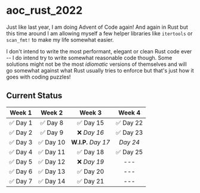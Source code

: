 # aoc_rust_2022

Just like last year, I am doing Advent of Code again! And again in Rust but this time around I am allowing myself a few helper libraries like `itertools` or `scan_fmt!` to make my life somewhat easier.

I don't intend to write the most performant, elegant or clean Rust code ever -- I do intend try to write somewhat reasonable code though. Some solutions might not be the most *idiomatic* versions of themselves and will go somewhat against what Rust usually tries to enforce but that's just how it goes with coding puzzles!

## Current Status

| Week 1        | Week 2        | Week 3        | Week 4        |
| ------------- |:-------------:|:-------------:|:-------------:|
| ✅ Day 1    | ✅ Day 8       | ✅ Day 15     | ✅ Day 22
| ✅ Day 2    | ✅ Day 9       | ❌ *Day 16*     | ✅ Day 23
| ✅ Day 3    | ✅ Day 10      | **W.I.P.** *Day 17*     | *Day 24*  
| ✅ Day 4    | ✅ Day 11      | ✅ Day 18     | ✅ Day 25
| ✅ Day 5    | ✅ Day 12      | ❌ *Day 19*     | ---
| ✅ Day 6    | ✅ Day 13      | ✅ Day 20     | ---
| ✅ Day 7    | ✅ Day 14      | ✅ Day 21     | ---
